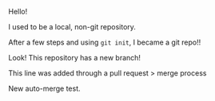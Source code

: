 Hello! 

I used to be a local, non-git repository.

After a few steps and using `git init`, I became a git repo!!

Look! This repository has a new branch!

This line was added through a pull request > merge process

New auto-merge test.
